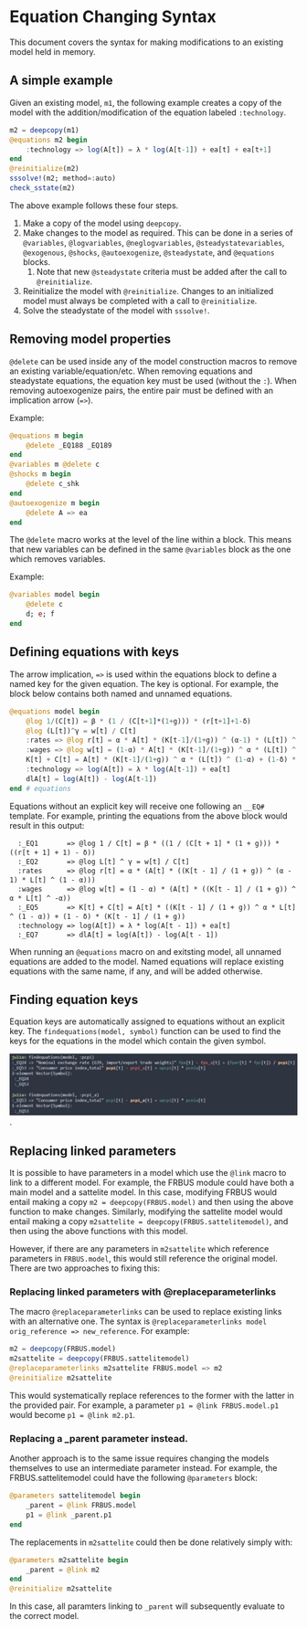 # Equation Changing Syntax

This document covers the syntax for making modifications to an existing model held in memory.

## A simple example
Given an existing model, `m1`, the following example creates a copy of the model with the addition/modification of the equation labeled `:technology`.

```julia
m2 = deepcopy(m1)
@equations m2 begin
    :technology => log(A[t]) = λ * log(A[t-1]) + ea[t] + ea[t+1]
end
@reinitialize(m2)
sssolve!(m2; method=:auto)
check_sstate(m2)
```

The above example follows these four steps.
1. Make a copy of the model using `deepcopy`.
2. Make changes to the model as required. This can be done in a series of `@variables`, `@logvariables`, `@neglogvariables`, `@steadystatevariables`, `@exogenous`, `@shocks`, `@autoexogenize`, `@steadystate`, and `@equations` blocks.
   1. Note that new `@steadystate` criteria must be added after the call to `@reinitialize`.
3. Reinitialize the model with `@reinitialize`. Changes to an initialized model must always be completed with a call to `@reinitialize`.
4. Solve the steadystate of the model with `sssolve!`.

## Removing model properties
`@delete` can be used inside any of the model construction macros to remove an existing variable/equation/etc. When removing equations and steadystate equations, the equation key must be used (without the `:`). When removing autoexogenize pairs, the entire pair must be defined with an implication arrow (`=>`).

Example:
```julia
@equations m begin
    @delete _EQ188 _EQ189
end
@variables m @delete c
@shocks m begin
    @delete c_shk
end
@autoexogenize m begin
    @delete A => ea
end
```

The `@delete` macro works at the level of the line within a block. This means that new variables can be defined in the same `@variables` block as the one which removes variables. 

Example:
```julia
@variables model begin
    @delete c
    d; e; f
end
```

## Defining equations with keys
The arrow implication, `=>` is used within the equations block to define a named key for the given equation. The key is optional. For example, the block below contains both named and unnamed equations. 

```julia
@equations model begin
    @log 1/(C[t]) = β * (1 / (C[t+1]*(1+g))) * (r[t+1]+1-δ)
    @log (L[t])^γ = w[t] / C[t]
    :rates => @log r[t] = α * A[t] * (K[t-1]/(1+g)) ^ (α-1) * (L[t]) ^ (1-α)
    :wages => @log w[t] = (1-α) * A[t] * (K[t-1]/(1+g)) ^ α * (L[t]) ^ (-α)
    K[t] + C[t] = A[t] * (K[t-1]/(1+g)) ^ α * (L[t]) ^ (1-α) + (1-δ) * (K[t-1]/(1+g))
    :technology => log(A[t]) = λ * log(A[t-1]) + ea[t]
    dlA[t] = log(A[t]) - log(A[t-1])
end # equations
```

Equations without an explicit key will receive one following an `__EQ#` template. For example, printing the equations from the above block would result in this output:

```
  :_EQ1       => @log 1 / C[t] = β * ((1 / (C[t + 1] * (1 + g))) * ((r[t + 1] + 1) - δ))
  :_EQ2       => @log L[t] ^ γ = w[t] / C[t]
  :rates      => @log r[t] = α * (A[t] * ((K[t - 1] / (1 + g)) ^ (α - 1) * L[t] ^ (1 - α)))
  :wages      => @log w[t] = (1 - α) * (A[t] * ((K[t - 1] / (1 + g)) ^ α * L[t] ^ -α))
  :_EQ5       => K[t] + C[t] = A[t] * ((K[t - 1] / (1 + g)) ^ α * L[t] ^ (1 - α)) + (1 - δ) * (K[t - 1] / (1 + g))
  :technology => log(A[t]) = λ * log(A[t - 1]) + ea[t]
  :_EQ7       => dlA[t] = log(A[t]) - log(A[t - 1])
```

When running an `@equations` macro on and exitsting model, all unnamed equations are added to the model. Named equations will replace existing equations with the same name, if any, and will be added otherwise.

## Finding equation keys
Equation keys are automatically assigned to equations without an explicit key. The `findequations(model, symbol)` function can be used to find the keys for the equations in the model which contain the given symbol.

![findequations function](../assets/equation_changes/findequations.png).

## Replacing linked parameters
It is possible to have parameters in a model which use the `@link` macro to link to a different model. For example, the FRBUS module could have both a main model and a sattelite model. In this case, modifying FRBUS would entail making a copy `m2 = deepcopy(FRBUS.model)` and then using the above function to make changes. Similarly, modifying the sattelite model would entail making a copy `m2sattelite = deepcopy(FRBUS.sattelitemodel)`, and then using the above functions with this model.

However, if there are any parameters in `m2sattelite` which reference parameters in `FRBUS.model`, this would still reference the original model. There are two approaches to fixing this:

### Replacing linked parameters with @replaceparameterlinks
The macro `@replaceparameterlinks` can be used to replace existing links with an alternative one. The syntax is `@replaceparameterlinks model orig_reference => new_reference`. For example:

```julia
m2 = deepcopy(FRBUS.model)
m2sattelite = deepcopy(FRBUS.sattelitemodel)
@replaceparameterlinks m2sattelite FRBUS.model => m2
@reinitialize m2sattelite
```  

This would systematically replace references to the former with the latter in the provided pair. For example, a parameter `p1 = @link FRBUS.model.p1` would become `p1 = @link m2.p1`.

### Replacing a _parent parameter instead.
Another approach is to the same issue requires changing the models themselves to use an intermediate parameter instead. For example, the FRBUS.sattelitemodel could have the following `@parameters` block:

```julia
@parameters sattelitemodel begin
    _parent = @link FRBUS.model
    p1 = @link _parent.p1
end
```

The replacements in `m2sattelite` could then be done relatively simply with:
```julia
@parameters m2sattelite begin
    _parent = @link m2
end
@reinitialize m2sattelite
```

In this case, all paramters linking to `_parent` will subsequently evaluate to the correct model.
